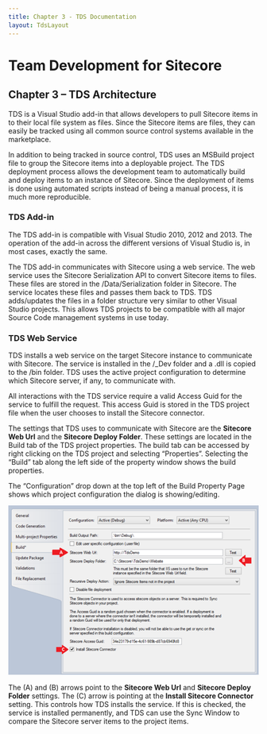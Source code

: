 ```yaml
---
title: Chapter 3 - TDS Documentation
layout: TdsLayout
---
```


# Team Development for Sitecore 


## Chapter 3 – TDS Architecture

TDS is a Visual Studio add-in that allows developers to pull Sitecore items in to their local file system as files. Since the Sitecore items are files, they can easily be tracked using all common source control systems available in the marketplace.

In addition to being tracked in source control, TDS uses an MSBuild project file to group the Sitecore items into a deployable project. The TDS deployment process allows the development team to automatically build and deploy items to an instance of Sitecore. Since the deployment of items is done using automated scripts instead of being a manual process, it is much more reproducible.

### TDS Add-in

The TDS add-in is compatible with Visual Studio 2010, 2012 and 2013. The operation of the add-in across the different versions of Visual Studio is, in most cases, exactly the same.

The TDS add-in communicates with Sitecore using a web service. The web service uses the Sitecore Serialization API to convert Sitecore items to files. These files are stored in the /Data/Serialization folder in Sitecore. The service locates these files and passes them back to TDS. TDS adds/updates the files in a folder structure very similar to other Visual Studio projects. This allows TDS projects to be compatible with all major Source Code management systems in use today.

### TDS Web Service

TDS installs a web service on the target Sitecore instance to communicate with Sitecore. The service is installed in the /_Dev folder and a .dll is copied to the /bin folder. TDS uses the active project configuration to determine which Sitecore server, if any, to communicate with.

All interactions with the TDS service require a valid Access Guid for the service to fulfill the request. This access Guid is stored in the TDS project file when the user chooses to install the Sitecore connector.

The settings that TDS uses to communicate with Sitecore are the **Sitecore Web Url** and the **Sitecore Deploy Folder**. These settings are located in the Build tab of the TDS project properties. The build tab can be accessed by right clicking on the TDS project and selecting “Properties”. Selecting the “Build” tab along the left side of the property window shows the build properties.

The “Configuration” drop down at the top left of the Build Property Page shows which project configuration the dialog is showing/editing.

![/Images/Tds/chapter3-build.png](/Images/Tds/chapter3-build.png)
 
The (A) and (B) arrows point to the **Sitecore Web Url** and **Sitecore Deploy Folder** settings. The (C) arrow is pointing at the **Install Sitecore Connector** setting. This controls how TDS installs the service. If this is checked, the service is installed permanently, and TDS can use the Sync Window to compare the Sitecore server items to the project items.